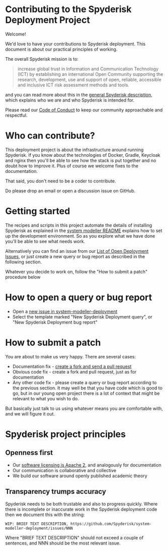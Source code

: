 # Contributing to the Spyderisk Deployment Project

Welcome!

We'd love to have your contributions to Spyderisk deployment. This document is about our practical principles of working. 

The overall Spyderisk mission is to:

> increase global trust in Information and Communication Technology (ICT) by establishing an international Open Community supporting the research, development, use and support of open, reliable, accessible and inclusive ICT risk assessment methods and tools.

and you can read more about this in the [general Spyderisk description](https://github.com/Spyderisk/), which explains
who we are and who Spyderisk is intended for.

Please read our [Code of Conduct](../CODE-OF-CONDUCT.md) to keep our community approachable and
respectful.

# Who can contribute?

This deployment project is about the infrastructure around running Spyderisk. If you know 
about the technologies of Docker, Gradle, Keycloak and nginx then you'll be able to see how the 
stack is put together and no doubt how to improve it. Plus of course we welcome fixes to the documentation.

That said, you don't need to be a coder to contribute.

Do please drop an email or open a discussion issue on GitHub.

# Getting started

The recipes and scripts in this project automate the details of installing Spyderisk as explained in
the [system modeller README](https://github.com/Spyderisk/system-modeller/blob/dev/README.md)
explains how to set up the development environment. So as you explore what we have done you'll be able to
see what needs work.

Alternatively you can find an issue from our
[List of Open Deployment Issues](https://github.com/Spyderisk/system-modeller-deployment/issues),
or just create a new query or bug report as described in the following section.

Whatever you decide to work on, follow the "How to submit a patch" procedure below

# How to open a query or bug report

* Open a [new issue in system-modeller-deployment](https://github.com/Spyderisk/system-modeller-deployment/issues/new)
* Select the template marked "New Spyderisk Deployment query", or "New Spyderisk Deployment bug report"

# How to submit a patch

You are about to make us very happy. There are several cases:

* Documentation fix - [create a fork and send a pull request](https://docs.github.com/en/pull-requests/collaborating-with-pull-requests/proposing-changes-to-your-work-with-pull-requests/creating-a-pull-request-from-a-fork)
* Obvious code fix - create a fork and pull request, just as for documentation
* Any other code fix - please create a query or bug report according to the previous section. It may well be that you have code which is good to go, but in our young open project there is a lot of context that might be relevant to what you wish to do.

But basically just talk to us using whatever means you are comfortable with, and we will figure it out.

# Spyderisk project principles

## Openness first

* Our [software licensing is Apache 2](./LICENSING.md), and analogously for documentation
* Our communication is collaborative and collective
* We build our software around openly published academic theory

## Transparency trumps accuracy

Spyderisk needs to be both trustable and also to progress quickly. Where there
is incomplete or inaccurate work in the Spyderisk deployment code then we document
this with the string:

```
WIP: BRIEF TEXT DESCRIPTION, https://github.com/Spyderisk/system-modeller-deployment/issues/NNN
```

Where "BRIEF TEXT DESCRIPTION" should not exceed a couple of sentences, and NNN
should be the most relevant issue.


